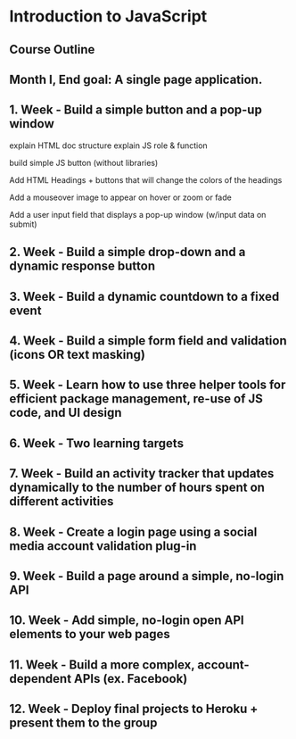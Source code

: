 # Introduction to JavaScript #

## Course Outline ##

## Month I, End goal: A single page application. ##


## 1.	Week - Build a simple button and a pop-up window ##

explain HTML doc structure explain JS role & function

build simple JS button (without libraries)

Add HTML Headings + buttons that will change the colors of the headings

Add a mouseover image to appear on hover or zoom or fade

Add a user input field that displays a pop-up window (w/input data on submit)


## 2.	Week - Build a simple drop-down and a dynamic response button ##



## 3.  Week - Build a dynamic countdown to a fixed event ##



## 4.	Week - Build a simple form field and validation (icons OR text masking) ##



## 5.	Week - Learn how to use three helper tools for efficient package management, re-use of JS code, and UI design ##



## 6.	Week - Two learning targets ##



## 7.	Week - Build an activity tracker that updates dynamically to the number of hours spent on different activities ##



## 8.	Week - Create a login page using a social media account validation plug-in ##


##    9. Week - Build a page around a simple, no-login API ##

##   10. Week - Add simple, no-login open API elements to your web pages

##   11. Week - Build a more complex, account-dependent APIs (ex. Facebook) ##

##   12. Week - Deploy final projects to Heroku + present them to the group ##
